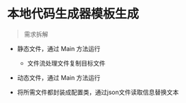 # 本地代码生成器模板生成 

> 需求拆解
- 静态文件，通过 Main 方法运行
    - 文件流处理文件复制目标文件
- 动态文件，通过 Main 方法运行
  
- 将所需文件都封装成配置类，通过json文件读取信息替换文本

